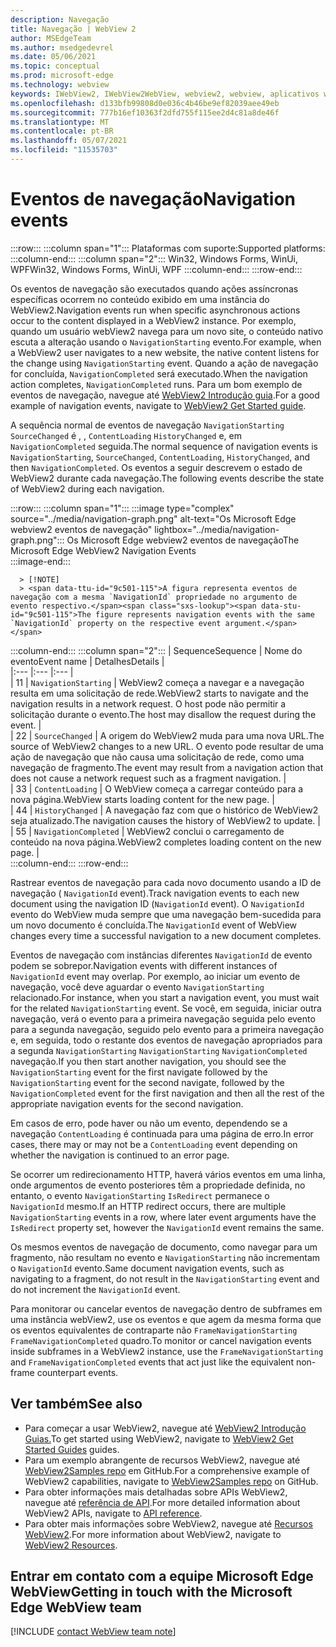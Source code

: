 ```yaml
---
description: Navegação
title: Navegação | WebView 2
author: MSEdgeTeam
ms.author: msedgedevrel
ms.date: 05/06/2021
ms.topic: conceptual
ms.prod: microsoft-edge
ms.technology: webview
keywords: IWebView2, IWebView2WebView, webview2, webview, aplicativos wpf, wpf, edge, ICoreWebView2, ICoreWebView2Host, controle de navegador, html de borda
ms.openlocfilehash: d133bfb99808d0e036c4b46be9ef82039aee49eb
ms.sourcegitcommit: 777b16ef10363f2dfd755f115ee2d4c81a8de46f
ms.translationtype: MT
ms.contentlocale: pt-BR
ms.lasthandoff: 05/07/2021
ms.locfileid: "11535703"
---
```

# <a name="navigation-events"></a><span data-ttu-id="9c501-104">Eventos de navegação</span><span class="sxs-lookup"><span data-stu-id="9c501-104">Navigation events</span></span>  

:::row:::
   :::column span="1":::
      <span data-ttu-id="9c501-105">Plataformas com suporte:</span><span class="sxs-lookup"><span data-stu-id="9c501-105">Supported platforms:</span></span>
   :::column-end:::
   :::column span="2":::
      <span data-ttu-id="9c501-106">Win32, Windows Forms, WinUi, WPF</span><span class="sxs-lookup"><span data-stu-id="9c501-106">Win32, Windows Forms, WinUi, WPF</span></span>
   :::column-end:::
:::row-end:::  

<span data-ttu-id="9c501-107">Os eventos de navegação são executados quando ações assíncronas específicas ocorrem no conteúdo exibido em uma instância do WebView2.</span><span class="sxs-lookup"><span data-stu-id="9c501-107">Navigation events run when specific asynchronous actions occur to the content displayed in a WebView2 instance.</span></span>  <span data-ttu-id="9c501-108">Por exemplo, quando um usuário webView2 navega para um novo site, o conteúdo nativo escuta a alteração usando o `NavigationStarting` evento.</span><span class="sxs-lookup"><span data-stu-id="9c501-108">For example, when a WebView2 user navigates to a new website, the native content listens for the change using `NavigationStarting` event.</span></span>  <span data-ttu-id="9c501-109">Quando a ação de navegação for concluída, `NavigationCompleted` será executado.</span><span class="sxs-lookup"><span data-stu-id="9c501-109">When the navigation action completes, `NavigationCompleted` runs.</span></span>  <span data-ttu-id="9c501-110">Para um bom exemplo de eventos de navegação, navegue até [WebView2 Introdução guia][Webview2IndexGetStarted].</span><span class="sxs-lookup"><span data-stu-id="9c501-110">For a good example of navigation events, navigate to [WebView2 Get Started guide][Webview2IndexGetStarted].</span></span>  

<!--todo:  Move the relevant information out of the get started guide to better focus the content and leave the most concise elements in the get started guide.  -->   

<span data-ttu-id="9c501-111">A sequência normal de eventos de navegação `NavigationStarting` `SourceChanged` é , , `ContentLoading` `HistoryChanged` e, em `NavigationCompleted` seguida.</span><span class="sxs-lookup"><span data-stu-id="9c501-111">The normal sequence of navigation events is `NavigationStarting`, `SourceChanged`, `ContentLoading`, `HistoryChanged`, and then `NavigationCompleted`.</span></span>  <span data-ttu-id="9c501-112">Os eventos a seguir descrevem o estado de WebView2 durante cada navegação.</span><span class="sxs-lookup"><span data-stu-id="9c501-112">The following events describe the state of WebView2 during each navigation.</span></span>  

:::row:::
   :::column span="1":::
      :::image type="complex" source="../media/navigation-graph.png" alt-text="Os Microsoft Edge webview2 eventos de navegação" lightbox="../media/navigation-graph.png":::
         <span data-ttu-id="9c501-114">Os Microsoft Edge webview2 eventos de navegação</span><span class="sxs-lookup"><span data-stu-id="9c501-114">The Microsoft Edge WebView2 Navigation Events</span></span>  
      :::image-end:::  
      
      > [!NOTE]
      > <span data-ttu-id="9c501-115">A figura representa eventos de navegação com a mesma `NavigationId` propriedade no argumento de evento respectivo.</span><span class="sxs-lookup"><span data-stu-id="9c501-115">The figure represents navigation events with the same `NavigationId` property on the respective event argument.</span></span>  
   :::column-end:::
   :::column span="2":::
      | <span data-ttu-id="9c501-116">Sequence</span><span class="sxs-lookup"><span data-stu-id="9c501-116">Sequence</span></span> | <span data-ttu-id="9c501-117">Nome do evento</span><span class="sxs-lookup"><span data-stu-id="9c501-117">Event name</span></span> | <span data-ttu-id="9c501-118">Detalhes</span><span class="sxs-lookup"><span data-stu-id="9c501-118">Details</span></span> |  
      |:--- |:--- |:--- |  
      | <span data-ttu-id="9c501-119">1</span><span class="sxs-lookup"><span data-stu-id="9c501-119">1</span></span> | `NavigationStarting`  |  <span data-ttu-id="9c501-120">WebView2 começa a navegar e a navegação resulta em uma solicitação de rede.</span><span class="sxs-lookup"><span data-stu-id="9c501-120">WebView2 starts to navigate and the navigation results in a network request.</span></span>  <span data-ttu-id="9c501-121">O host pode não permitir a solicitação durante o evento.</span><span class="sxs-lookup"><span data-stu-id="9c501-121">The host may disallow the request during the event.</span></span>  |  
      | <span data-ttu-id="9c501-122">2</span><span class="sxs-lookup"><span data-stu-id="9c501-122">2</span></span> | `SourceChanged`  |  <span data-ttu-id="9c501-123">A origem do WebView2 muda para uma nova URL.</span><span class="sxs-lookup"><span data-stu-id="9c501-123">The source of WebView2 changes to a new URL.</span></span>  <span data-ttu-id="9c501-124">O evento pode resultar de uma ação de navegação que não causa uma solicitação de rede, como uma navegação de fragmento.</span><span class="sxs-lookup"><span data-stu-id="9c501-124">The event may result from a navigation action that does not cause a network request such as a fragment navigation.</span></span>  |  
      | <span data-ttu-id="9c501-125">3</span><span class="sxs-lookup"><span data-stu-id="9c501-125">3</span></span> | `ContentLoading`  |  <span data-ttu-id="9c501-126">O WebView começa a carregar conteúdo para a nova página.</span><span class="sxs-lookup"><span data-stu-id="9c501-126">WebView starts loading content for the new page.</span></span>  |  
      | <span data-ttu-id="9c501-127">4</span><span class="sxs-lookup"><span data-stu-id="9c501-127">4</span></span> | `HistoryChanged`  |  <span data-ttu-id="9c501-128">A navegação faz com que o histórico de WebView2 seja atualizado.</span><span class="sxs-lookup"><span data-stu-id="9c501-128">The navigation causes the history of WebView2 to update.</span></span>  |  
      | <span data-ttu-id="9c501-129">5</span><span class="sxs-lookup"><span data-stu-id="9c501-129">5</span></span> | `NavigationCompleted`  |  <span data-ttu-id="9c501-130">WebView2 conclui o carregamento de conteúdo na nova página.</span><span class="sxs-lookup"><span data-stu-id="9c501-130">WebView2 completes loading content on the new page.</span></span>  |  
   :::column-end:::
:::row-end:::

<span data-ttu-id="9c501-131">Rastrear eventos de navegação para cada novo documento usando a ID de navegação \( `NavigationId` event\).</span><span class="sxs-lookup"><span data-stu-id="9c501-131">Track navigation events to each new document using the navigation ID \(`NavigationId` event\).</span></span>  <span data-ttu-id="9c501-132">O `NavigationId` evento do WebView muda sempre que uma navegação bem-sucedida para um novo documento é concluída.</span><span class="sxs-lookup"><span data-stu-id="9c501-132">The `NavigationId` event of WebView changes every time a successful navigation to a new document completes.</span></span>  

 <span data-ttu-id="9c501-133">Eventos de navegação com instâncias diferentes `NavigationId` de evento podem se sobrepor.</span><span class="sxs-lookup"><span data-stu-id="9c501-133">Navigation events with different instances of `NavigationId` event may overlap.</span></span>  <span data-ttu-id="9c501-134">Por exemplo, ao iniciar um evento de navegação, você deve aguardar o evento `NavigationStarting` relacionado.</span><span class="sxs-lookup"><span data-stu-id="9c501-134">For instance, when you start a navigation event, you must wait for the related `NavigationStarting` event.</span></span>  <span data-ttu-id="9c501-135">Se você, em seguida, iniciar outra navegação, verá o evento para a primeira navegação seguida pelo evento para a segunda navegação, seguido pelo evento para a primeira navegação e, em seguida, todo o restante dos eventos de navegação apropriados para a segunda `NavigationStarting` `NavigationStarting` `NavigationCompleted` navegação.</span><span class="sxs-lookup"><span data-stu-id="9c501-135">If you then start another navigation, you should see the `NavigationStarting` event for the first navigate followed by the `NavigationStarting` event for the second navigate, followed by the `NavigationCompleted` event for the first navigation and then all the rest of the appropriate navigation events for the second navigation.</span></span>  
 
 <span data-ttu-id="9c501-136">Em casos de erro, pode haver ou não um evento, dependendo se a navegação `ContentLoading` é continuada para uma página de erro.</span><span class="sxs-lookup"><span data-stu-id="9c501-136">In error cases, there may or may not be a `ContentLoading` event depending on whether the navigation is continued to an error page.</span></span>  
 
 <span data-ttu-id="9c501-137">Se ocorrer um redirecionamento HTTP, haverá vários eventos em uma linha, onde argumentos de evento posteriores têm a propriedade definida, no entanto, o evento `NavigationStarting` `IsRedirect` permanece o `NavigationId` mesmo.</span><span class="sxs-lookup"><span data-stu-id="9c501-137">If an HTTP redirect occurs, there are multiple `NavigationStarting` events in a row, where later event arguments have the `IsRedirect` property set, however the `NavigationId` event remains the same.</span></span>  
 
 <span data-ttu-id="9c501-138">Os mesmos eventos de navegação de documento, como navegar para um fragmento, não resultam no evento e `NavigationStarting` não incrementam o `NavigationId` evento.</span><span class="sxs-lookup"><span data-stu-id="9c501-138">Same document navigation events, such as navigating to a fragment, do not result in the `NavigationStarting` event and do not increment the `NavigationId` event.</span></span>  

<span data-ttu-id="9c501-139">Para monitorar ou cancelar eventos de navegação dentro de subframes em uma instância webView2, use os eventos e que agem da mesma forma que os eventos equivalentes de contraparte não `FrameNavigationStarting` `FrameNavigationCompleted` quadro.</span><span class="sxs-lookup"><span data-stu-id="9c501-139">To monitor or cancel navigation events inside subframes in a WebView2 instance, use the `FrameNavigationStarting` and `FrameNavigationCompleted` events that act just like the equivalent non-frame counterpart events.</span></span>  

## <a name="see-also"></a><span data-ttu-id="9c501-140">Ver também</span><span class="sxs-lookup"><span data-stu-id="9c501-140">See also</span></span>  

*   <span data-ttu-id="9c501-141">Para começar a usar WebView2, navegue até [WebView2 Introdução Guias.][Webview2IndexGetStarted]</span><span class="sxs-lookup"><span data-stu-id="9c501-141">To get started using WebView2, navigate to [WebView2 Get Started Guides][Webview2IndexGetStarted] guides.</span></span>  
*   <span data-ttu-id="9c501-142">Para um exemplo abrangente de recursos WebView2, navegue até [WebView2Samples repo][GithubMicrosoftedgeWebview2samples] em GitHub.</span><span class="sxs-lookup"><span data-stu-id="9c501-142">For a comprehensive example of WebView2 capabilities, navigate to [WebView2Samples repo][GithubMicrosoftedgeWebview2samples] on GitHub.</span></span>  
*   <span data-ttu-id="9c501-143">Para obter informações mais detalhadas sobre APIs WebView2, navegue até [referência de API][DotnetApiMicrosoftWebWebview2WpfWebview2].</span><span class="sxs-lookup"><span data-stu-id="9c501-143">For more detailed information about WebView2 APIs, navigate to [API reference][DotnetApiMicrosoftWebWebview2WpfWebview2].</span></span>  
*   <span data-ttu-id="9c501-144">Para obter mais informações sobre WebView2, navegue até [Recursos WebView2][Webview2IndexNextSteps].</span><span class="sxs-lookup"><span data-stu-id="9c501-144">For more information about WebView2, navigate to [WebView2 Resources][Webview2IndexNextSteps].</span></span>  

## <a name="getting-in-touch-with-the-microsoft-edge-webview-team"></a><span data-ttu-id="9c501-145">Entrar em contato com a equipe Microsoft Edge WebView</span><span class="sxs-lookup"><span data-stu-id="9c501-145">Getting in touch with the Microsoft Edge WebView team</span></span>  

[!INCLUDE [contact WebView team note](../includes/contact-webview-team-note.md)]  

<!-- links -->  

[Webview2IndexGetStarted]: ../index.md#get-started "Introdução - Introdução ao Microsoft Edge WebView2 | Microsoft Docs"  
[Webview2IndexNextSteps]: ../index.md#next-steps "Próximas etapas - Introdução ao Microsoft Edge WebView2 | Microsoft Docs"  

[DotnetApiMicrosoftWebWebview2WpfWebview2]: /dotnet/api/microsoft.web.webview2.wpf.webview2 "WebView2 Class | Microsoft Docs"  

[GithubMicrosoftedgeWebview2samples]: https://github.com/MicrosoftEdge/WebView2Samples "Exemplos de WebView2 - MicrosoftEdge/WebView2Samples | GitHub"  
